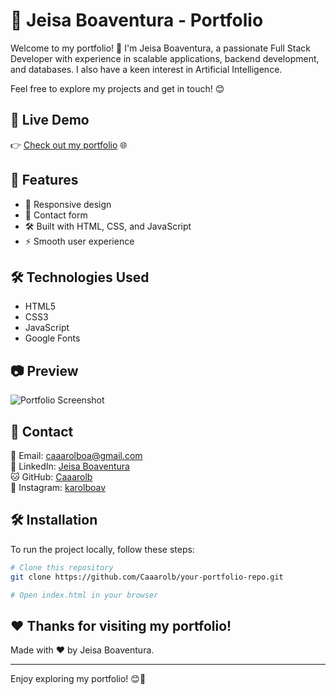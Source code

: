 # 🌟 Jeisa Boaventura - Portfolio

Welcome to my portfolio! 🚀 I'm Jeisa Boaventura, a passionate Full Stack Developer with experience in scalable applications, backend development, and databases. I also have a keen interest in Artificial Intelligence.

Feel free to explore my projects and get in touch! 😊

## 🔗 Live Demo
👉 [Check out my portfolio](https://caaarolb.github.io/Caaarolb-portfolio-en/) 🌐

## 📌 Features
- 🎨 Responsive design
- 💌 Contact form
- 🛠 Built with HTML, CSS, and JavaScript
- ⚡ Smooth user experience

## 🛠 Technologies Used
- HTML5
- CSS3
- JavaScript
- Google Fonts

## 📷 Preview
![Portfolio Screenshot](assets/img/portfolio-preview.png)

## 📩 Contact
📧 Email: caaarolboa@gmail.com   
💼 LinkedIn: [Jeisa Boaventura](https://www.linkedin.com/in/-caroline-boaventura/)  
🐱 GitHub: [Caaarolb](https://github.com/Caaarolb)  
📸 Instagram: [karolboav](https://www.instagram.com/karolboav/)

## 🛠 Installation
To run the project locally, follow these steps:

```bash
# Clone this repository
git clone https://github.com/Caaarolb/your-portfolio-repo.git

# Open index.html in your browser
```

## ❤️ Thanks for visiting my portfolio!
Made with ❤️ by Jeisa Boaventura.

---

Enjoy exploring my portfolio! 😊🎉


